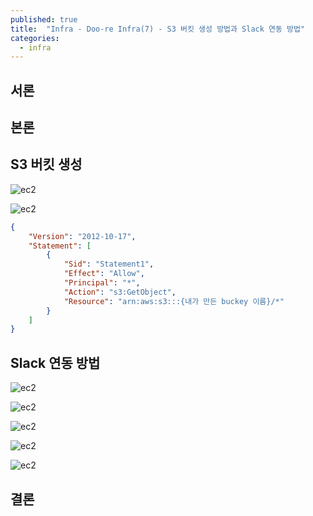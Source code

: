 ```yaml
---
published: true
title:  "Infra - Doo-re Infra(7) - S3 버킷 생성 방법과 Slack 연동 방법"
categories:
  - infra
---
```


## 서론



## 본론

## S3 버킷 생성

![ec2](https://github.com/02ggang9/02ggang9.github.io/blob/master/_posts/images/infra/infra8/s3-1.png?raw=true)

![ec2](https://github.com/02ggang9/02ggang9.github.io/blob/master/_posts/images/infra/infra8/s3-2.png?raw=true)

~~~json
{
    "Version": "2012-10-17",
    "Statement": [
        {
            "Sid": "Statement1",
            "Effect": "Allow",
            "Principal": "*",
            "Action": "s3:GetObject",
            "Resource": "arn:aws:s3:::{내가 만든 buckey 이름}/*"
        }
    ]
}
~~~

## Slack 연동 방법

![ec2](https://github.com/02ggang9/02ggang9.github.io/blob/master/_posts/images/infra/infra8/slack1.png?raw=true)

![ec2](https://github.com/02ggang9/02ggang9.github.io/blob/master/_posts/images/infra/infra8/slack2.png?raw=true)

![ec2](https://github.com/02ggang9/02ggang9.github.io/blob/master/_posts/images/infra/infra8/slack3.png?raw=true)

![ec2](https://github.com/02ggang9/02ggang9.github.io/blob/master/_posts/images/infra/infra8/slack4.png?raw=true)

![ec2](https://github.com/02ggang9/02ggang9.github.io/blob/master/_posts/images/infra/infra8/slack5.png?raw=true)



## 결론


